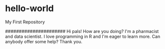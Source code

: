 # hello-world
My First Repository

######################
Hi pals! How are you doing?
I'm a pharmacist and data scientist. I love programming in R and I'm eager to learn more.
Can anybody offer some help? Thank you.
